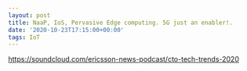 ```yaml
---
layout: post
title: NaaP, IoS, Pervasive Edge computing. 5G just an enabler!.
date: '2020-10-23T17:15:00+00:00'
tags: IoT
---
```


https://soundcloud.com/ericsson-news-podcast/cto-tech-trends-2020
